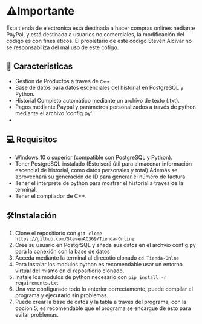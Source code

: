 # ⚠️Importante 
Esta tienda de electronica está destinada a hacer compras onlines nediante PayPal, y está destinada a usuarios no comerciales, la modificación del código es con fines éticos. El propietario de este código Steven Alcívar no se responsabiliza del mal uso de este cófigo.

## 🚀 Caracteristicas 
- Gestión de Productos a traves de c++.
- Base de datos para datos escenciales del historial en PostgreSQL y Python.
- Historial Completo automático mediante un archivo de texto (.txt).
- Pagos mediante Paypal y parámetros personalizados a través de python mediante el archivo 'config.py'.
- 
## 💻 Requisitos
- Windows 10 o superior (compatible con PostgreSQL y Python).
- Tener PostgreSQL instalado (Esto será útil para almacenar información escencial de historial, como datos personales y total) Además se aprovechará su generación de ID para generar el número de factura.
- Tener el interprete de python para mostrar el historial a traves de la terminal.
- Tener el compilador de C++.

## 🛠️Instalación
1. Clone el repositiorio con `git clone https://github.com/StevenAC369/Tienda-Online`
2. Cree su usuario en PostgrSQL y añada sus datos en el archvio config.py para la conexión con la base de datos
3. Acceda mediante la terminal al direcotio clonado `cd Tienda-Onlne`
4. Para instalar los modulos python es recomendable usar un entorno virtual del mismo en el repositiorio clonado.
5. Instale los modulos de python necesario con `pip install -r requirements.txt`
6. Una vez configurado todo lo anterior correctamente, puede compilar el programa y ejecutarlo sin problemas.
7. Puede crear la base de datos y la tabla a traves del programa, con la opcion 5, es recomendable que el programa se encargue de esto para evitar problemas.
